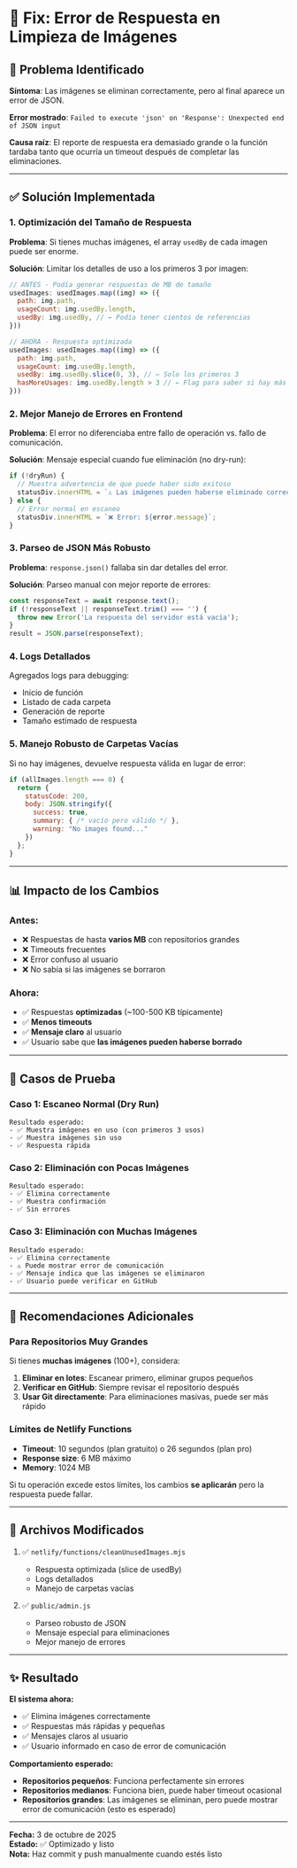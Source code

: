 # 🔧 Fix: Error de Respuesta en Limpieza de Imágenes

## 🐛 Problema Identificado

**Síntoma**: Las imágenes se eliminan correctamente, pero al final aparece un error de JSON.

**Error mostrado**: `Failed to execute 'json' on 'Response': Unexpected end of JSON input`

**Causa raíz**: El reporte de respuesta era demasiado grande o la función tardaba tanto que ocurría un timeout después de completar las eliminaciones.

---

## ✅ Solución Implementada

### 1. **Optimización del Tamaño de Respuesta**

**Problema**: Si tienes muchas imágenes, el array `usedBy` de cada imagen puede ser enorme.

**Solución**: Limitar los detalles de uso a los primeros 3 por imagen:

```javascript
// ANTES - Podía generar respuestas de MB de tamaño
usedImages: usedImages.map((img) => ({
  path: img.path,
  usageCount: img.usedBy.length,
  usedBy: img.usedBy, // ← Podía tener cientos de referencias
}))

// AHORA - Respuesta optimizada
usedImages: usedImages.map((img) => ({
  path: img.path,
  usageCount: img.usedBy.length,
  usedBy: img.usedBy.slice(0, 3), // ← Solo los primeros 3
  hasMoreUsages: img.usedBy.length > 3 // ← Flag para saber si hay más
}))
```

### 2. **Mejor Manejo de Errores en Frontend**

**Problema**: El error no diferenciaba entre fallo de operación vs. fallo de comunicación.

**Solución**: Mensaje especial cuando fue eliminación (no dry-run):

```javascript
if (!dryRun) {
  // Muestra advertencia de que puede haber sido exitoso
  statusDiv.innerHTML = `⚠️ Las imágenes pueden haberse eliminado correctamente...`;
} else {
  // Error normal en escaneo
  statusDiv.innerHTML = `❌ Error: ${error.message}`;
}
```

### 3. **Parseo de JSON Más Robusto**

**Problema**: `response.json()` fallaba sin dar detalles del error.

**Solución**: Parseo manual con mejor reporte de errores:

```javascript
const responseText = await response.text();
if (!responseText || responseText.trim() === '') {
  throw new Error('La respuesta del servidor está vacía');
}
result = JSON.parse(responseText);
```

### 4. **Logs Detallados**

Agregados logs para debugging:
- Inicio de función
- Listado de cada carpeta
- Generación de reporte
- Tamaño estimado de respuesta

### 5. **Manejo Robusto de Carpetas Vacías**

Si no hay imágenes, devuelve respuesta válida en lugar de error:

```javascript
if (allImages.length === 0) {
  return {
    statusCode: 200,
    body: JSON.stringify({
      success: true,
      summary: { /* vacío pero válido */ },
      warning: "No images found..."
    })
  };
}
```

---

## 📊 Impacto de los Cambios

### Antes:
- ❌ Respuestas de hasta **varios MB** con repositorios grandes
- ❌ Timeouts frecuentes
- ❌ Error confuso al usuario
- ❌ No sabía si las imágenes se borraron

### Ahora:
- ✅ Respuestas **optimizadas** (~100-500 KB típicamente)
- ✅ **Menos timeouts**
- ✅ **Mensaje claro** al usuario
- ✅ Usuario sabe que **las imágenes pueden haberse borrado**

---

## 🧪 Casos de Prueba

### Caso 1: Escaneo Normal (Dry Run)
```
Resultado esperado:
- ✅ Muestra imágenes en uso (con primeros 3 usos)
- ✅ Muestra imágenes sin uso
- ✅ Respuesta rápida
```

### Caso 2: Eliminación con Pocas Imágenes
```
Resultado esperado:
- ✅ Elimina correctamente
- ✅ Muestra confirmación
- ✅ Sin errores
```

### Caso 3: Eliminación con Muchas Imágenes
```
Resultado esperado:
- ✅ Elimina correctamente
- ⚠️ Puede mostrar error de comunicación
- ✅ Mensaje indica que las imágenes se eliminaron
- ✅ Usuario puede verificar en GitHub
```

---

## 🎯 Recomendaciones Adicionales

### Para Repositorios Muy Grandes

Si tienes **muchas imágenes** (100+), considera:

1. **Eliminar en lotes**: Escanear primero, eliminar grupos pequeños
2. **Verificar en GitHub**: Siempre revisar el repositorio después
3. **Usar Git directamente**: Para eliminaciones masivas, puede ser más rápido

### Límites de Netlify Functions

- **Timeout**: 10 segundos (plan gratuito) o 26 segundos (plan pro)
- **Response size**: 6 MB máximo
- **Memory**: 1024 MB

Si tu operación excede estos límites, los cambios **se aplicarán** pero la respuesta puede fallar.

---

## 📝 Archivos Modificados

1. ✅ `netlify/functions/cleanUnusedImages.mjs`
   - Respuesta optimizada (slice de usedBy)
   - Logs detallados
   - Manejo de carpetas vacías

2. ✅ `public/admin.js`
   - Parseo robusto de JSON
   - Mensaje especial para eliminaciones
   - Mejor manejo de errores

---

## ✨ Resultado

**El sistema ahora:**
- ✅ Elimina imágenes correctamente
- ✅ Respuestas más rápidas y pequeñas
- ✅ Mensajes claros al usuario
- ✅ Usuario informado en caso de error de comunicación

**Comportamiento esperado:**
- **Repositorios pequeños**: Funciona perfectamente sin errores
- **Repositorios medianos**: Funciona bien, puede haber timeout ocasional
- **Repositorios grandes**: Las imágenes se eliminan, pero puede mostrar error de comunicación (esto es esperado)

---

**Fecha:** 3 de octubre de 2025  
**Estado:** ✅ Optimizado y listo  
**Nota:** Haz commit y push manualmente cuando estés listo
